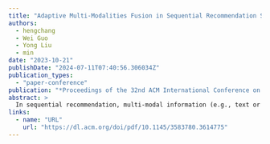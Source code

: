 ```yaml
---
title: "Adaptive Multi-Modalities Fusion in Sequential Recommendation Systems"
authors:
  - hengchang
  - Wei Guo
  - Yong Liu
  - min
date: "2023-10-21"
publishDate: "2024-07-11T07:40:56.306034Z"
publication_types:
  - "paper-conference"
publication: "*Proceedings of the 32nd ACM International Conference on Information and Knowledge Management (CIKM '23)*"
abstract: >
  In sequential recommendation, multi-modal information (e.g., text or image) can provide a more comprehensive view of an item’s profile. The optimal stage (early or late) to fuse modality features into item representations is still debated. We propose a graph-based approach (named MMSR) to fuse modality features in an adaptive order, enabling each modality to prioritize either its inherent sequential nature or its interplay with other modalities. MMSR represents each user’s history as a graph, where the modality features of each item in a user’s history sequence are denoted by cross-linked nodes. The edges between homogeneous nodes represent intra-modality sequential relationships, and the ones between heterogeneous nodes represent inter-modality interdependence relationships. During graph propagation, MMSR incorporates dual attention, differentiating homogeneous and heterogeneous neighbors. To adaptively assign nodes with distinct fusion orders, MMSR allows each node’s representation to be asynchronously updated through an update gate. In scenarios where modalities exhibit stronger sequential relationships, the update gate prioritizes updates among homogeneous nodes. Conversely, when the interdependent relationships between modalities are more pronounced, the update gate prioritizes updates among heterogeneous nodes. Consequently, MMSR establishes a fusion order that spans a spectrum from early to late modality fusion. In experiments across six datasets, MMSR consistently outperforms state-of-the-art models, and our graph propagation methods surpass other graph neural networks. Additionally, MMSR naturally manages missing modalities. The code is available at: https://github.com/HoldenHu/MMSR.
links:
  - name: "URL"
    url: "https://dl.acm.org/doi/pdf/10.1145/3583780.3614775"
---
```

